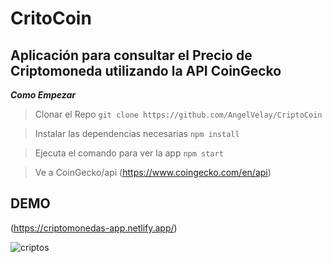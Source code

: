 # CritoCoin

## Aplicación para consultar el Precio de  Criptomoneda utilizando la API CoinGecko



***Como Empezar*** 

>Clonar el Repo
`git clone https://github.com/AngelVelay/CriptoCoin`

> Instalar las dependencias necesarias 
`npm install `

>Ejecuta el comando para ver la app 
`npm start`

>Ve a CoinGecko/api
(https://www.coingecko.com/en/api)


## DEMO

(https://criptomonedas-app.netlify.app/)



![criptos](https://user-images.githubusercontent.com/26851737/140632804-13a1bbc1-c11a-44a8-9111-b3331b76c02d.png)


